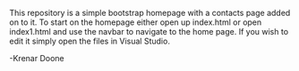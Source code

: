 This repository is a simple bootstrap homepage with a contacts page added on to it.
To start on the homepage either open up index.html or open index1.html and use the navbar to navigate to the home page.
If you wish to edit it simply open the files in Visual Studio.

-Krenar Doone